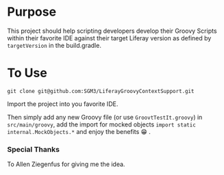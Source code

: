 # Purpose
This project should help scripting developers develop their Groovy Scripts within their favorite IDE against their target Liferay version as defined by `targetVersion` in the build.gradle.

# To Use
```
git clone git@github.com:SGM3/LiferayGroovyContextSupport.git
```
Import the project into you favorite IDE.

Then simply add any new Groovy file (or use `GroovtTestIt.groovy`) in `src/main/groovy`, add the import for mocked objects `import static internal.MockObjects.*` and enjoy the benefits :grin: .

### Special Thanks
To Allen Ziegenfus for giving me the idea.

